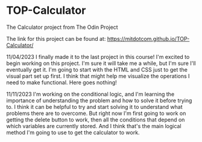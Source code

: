 # TOP-Calculator
The Calculator project from The Odin Project

The link for this project can be found at: 
https://mitdotcom.github.io/TOP-Calculator/

11/04/2023
I finally made it to the last project in this course! I'm excited to begin working on this project.
I'm sure it will take me a while, but I'm sure I'll eventually get it.
I'm going to start with the HTML and CSS just to get the visual part set up first.
I think that might help me visualize the operations I need to make functional.
Here goes nothing!

11/11/2023
I'm working on the conditional logic, and I'm learning the importance of understanding the problem and how to solve it before trying to. I think it can be helpful to try and start solving it to understand what problems there are to overcome. But right now I'm first going to work on getting the delete button to work, then all the conditions that depend on which variables are currently stored. And I think that's the main logical method I'm going to use to get the calculator to work.